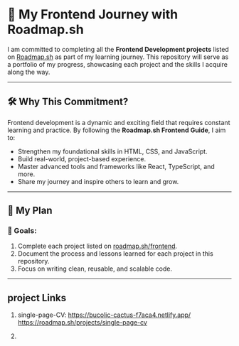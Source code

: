 # 🚀 My Frontend Journey with Roadmap.sh

I am committed to completing all the **Frontend Development projects** listed on [Roadmap.sh](https://roadmap.sh/frontend) as part of my learning journey. This repository will serve as a portfolio of my progress, showcasing each project and the skills I acquire along the way.

---

## 🛠️ Why This Commitment?

Frontend development is a dynamic and exciting field that requires constant learning and practice. By following the **Roadmap.sh Frontend Guide**, I aim to:
- Strengthen my foundational skills in HTML, CSS, and JavaScript.
- Build real-world, project-based experience.
- Master advanced tools and frameworks like React, TypeScript, and more.
- Share my journey and inspire others to learn and grow.

---

## 📅 My Plan
### 📌 Goals:
1. Complete each project listed on [roadmap.sh/frontend](https://roadmap.sh/frontend).
2. Document the process and lessons learned for each project in this repository.
3. Focus on writing clean, reusable, and scalable code.

---
## project Links
1) single-page-CV: https://bucolic-cactus-f7aca4.netlify.app/
    https://roadmap.sh/projects/single-page-cv

2)
